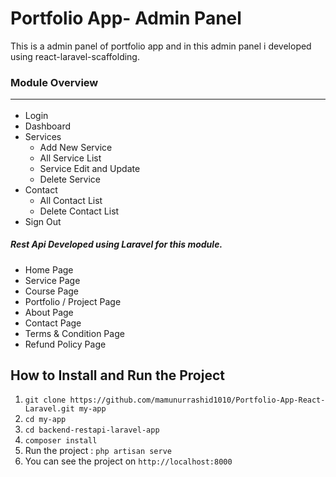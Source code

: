 # Portfolio App- Admin Panel
This is a admin panel of portfolio app and in this admin panel i developed using react-laravel-scaffolding.

### Module Overview <hr>
* Login
* Dashboard
* Services
    * Add New Service
    * All Service List 
    * Service Edit and Update
    * Delete Service
* Contact
    * All Contact List
    * Delete Contact List
* Sign Out

##### Rest Api Developed using Laravel for this module.
* Home Page
* Service Page
* Course Page
* Portfolio / Project Page
* About Page
* Contact Page
* Terms & Condition Page
* Refund Policy Page

## How to Install and Run the Project
1. ```git clone https://github.com/mamunurrashid1010/Portfolio-App-React-Laravel.git my-app```
2. ```cd my-app```
3. ```cd backend-restapi-laravel-app```
4. ```composer install```
5. Run the project : ```php artisan serve```
6. You can see the project on ```http://localhost:8000```

